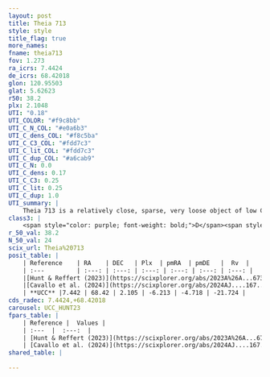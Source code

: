 ```yaml
---
layout: post
title: Theia 713
style: style
title_flag: true
more_names: 
fname: theia713
fov: 1.273
ra_icrs: 7.4424
de_icrs: 68.42018
glon: 120.95503
glat: 5.62623
r50: 38.2
plx: 2.1048
UTI: "0.18"
UTI_COLOR: "#f9c8bb"
UTI_C_N_COL: "#e0a6b3"
UTI_C_dens_COL: "#f8c5ba"
UTI_C_C3_COL: "#fdd7c3"
UTI_C_lit_COL: "#fdd7c3"
UTI_C_dup_COL: "#a6cab9"
UTI_C_N: 0.0
UTI_C_dens: 0.17
UTI_C_C3: 0.25
UTI_C_lit: 0.25
UTI_C_dup: 1.0
UTI_summary: |
    Theia 713 is a relatively close, sparse, very loose object of low C3 quality. It was recently reported in the literature.<br><br><span style="color: #99180f; font-weight: bold;">Warning: </span>contains less than 25 stars with <i>P>0.5</i> estimated.
class3: |
    <span style="color: purple; font-weight: bold;">D</span><span style="color: #FFC300; font-weight: bold;">B</span>
r_50_val: 38.2
N_50_val: 24
scix_url: Theia%20713
posit_table: |
    | Reference    | RA    | DEC   | Plx  | pmRA  | pmDE   |  Rv  |
    | :---         | :---: | :---: | :---: | :---: | :---: | :---: |
    |[Hunt & Reffert (2023)](https://scixplorer.org/abs/2023A%26A...673A.114H) | 7.541 | 68.412 | 2.112 | -6.118 | -4.741 | -20.415 |
    |[Cavallo et al. (2024)](https://scixplorer.org/abs/2024AJ....167...12C) | 5.983 | 68.376 | 2.112 | -- | -- | -- |
    | **UCC** |7.442 | 68.42 | 2.105 | -6.213 | -4.718 | -21.724 | 
cds_radec: 7.4424,+68.42018
carousel: UCC_HUNT23
fpars_table: |
    | Reference |  Values |
    | :---  |  :---:  |
    | [Hunt & Reffert (2023)](https://scixplorer.org/abs/2023A%26A...673A.114H) | `AV50=0.885, diffAV50=1.779, MOD50=8.28, logAge50=8.515` |
    | [Cavallo et al. (2024)](https://scixplorer.org/abs/2024AJ....167...12C) | `AV50=1.2, dMod50=8.38, logAge50=8.49, [Fe/H]50=-0.06` |
shared_table: |
    
---
```

